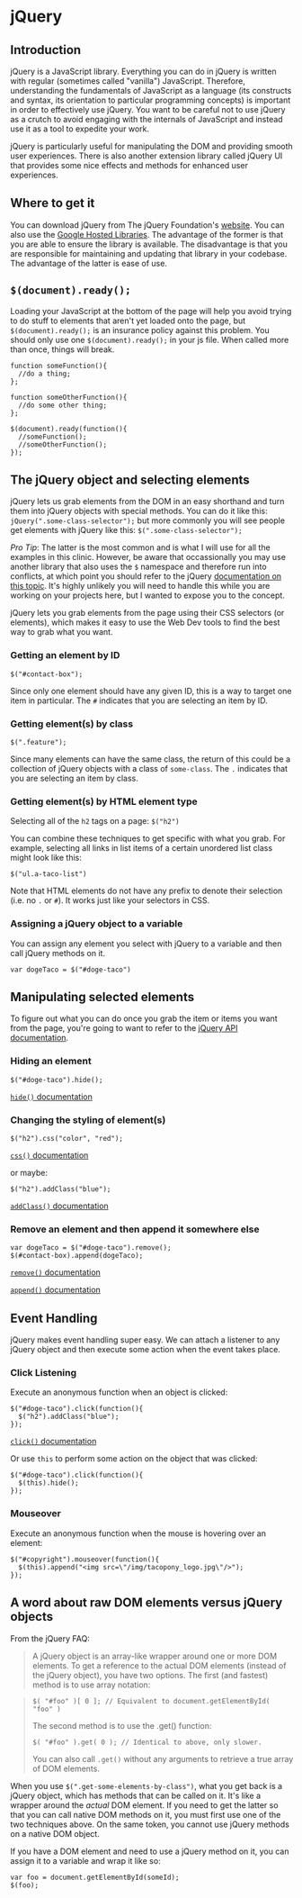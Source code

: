 # jQuery

## Introduction

jQuery is a JavaScript library. Everything you can do in jQuery is written with regular (sometimes called "vanilla") JavaScript. Therefore, understanding the fundamentals of JavaScript as a language (its constructs and syntax, its orientation to particular programming concepts) is important in order to effectively use jQuery. You want to be careful not to use jQuery as a crutch to avoid engaging with the internals of JavaScript and instead use it as a tool to expedite your work. 

jQuery is particularly useful for manipulating the DOM and providing smooth user experiences. There is also another extension library called jQuery UI that provides some nice effects and methods for enhanced user experiences.

## Where to get it

You can download jQuery from The jQuery Foundation's [website](http://jquery.com/download/). You can also use the [Google Hosted Libraries](https://developers.google.com/speed/libraries/?hl=en). The advantage of the former is that you are able to ensure the library is available. The disadvantage is that you are responsible for maintaining and updating that library in your codebase. The advantage of the latter is ease of use.

## `$(document).ready();`
Loading your JavaScript at the bottom of the page will help you avoid trying to do stuff to elements that aren't yet loaded onto the page, but `$(document).ready();` is an insurance policy against this problem. You should only use one `$(document).ready();` in your js file. When called more than once, things will break.

```
function someFunction(){
  //do a thing;
};

function someOtherFunction(){
  //do some other thing;
};

$(document).ready(function(){
  //someFunction();
  //someOtherFunction();
});
```

## The jQuery object and selecting elements

jQuery lets us grab elements from the DOM in an easy shorthand and turn them into jQuery objects with special methods. You can do it like this:
`jQuery(".some-class-selector");`
but more commonly you will see people get elements with jQuery like this:
`$(".some-class-selector");`

*Pro Tip*: The latter is the most common and is what I will use for all the examples in this clinic. However, be aware that occassionally you may use another library that also uses the `$` namespace and therefore run into conflicts, at which point you should refer to the jQuery [documentation on this topic](http://learn.jquery.com/using-jquery-core/avoid-conflicts-other-libraries/). It's highly unlikely you will need to handle this while you are working on your projects here, but I wanted to expose you to the concept.

jQuery lets you grab elements from the page using their CSS selectors (or elements), which makes it easy to use the Web Dev tools to find the best way to grab what you want.

### Getting an element by ID

`$("#contact-box");`

Since only one element should have any given ID, this is a way to target one item in particular. The `#` indicates that you are selecting an item by ID.

### Getting element(s) by class

`$(".feature");`

Since many elements can have the same class, the return of this could be a collection of jQuery objects with a class of `some-class`. The `.` indicates that you are selecting an item by class.

### Getting element(s) by HTML element type

Selecting all of the `h2` tags on a page:
`$("h2")`

You can combine these techniques to get specific with what you grab. For example, selecting all links in list items of a certain unordered list class might look like this:

`$("ul.a-taco-list")`

Note that HTML elements do not have any prefix to denote their selection (i.e. no `.` or `#`). It works just like your selectors in CSS.

### Assigning a jQuery object to a variable

You can assign any element you select with jQuery to a variable and then call jQuery methods on it.

`var dogeTaco = $("#doge-taco")`

## Manipulating selected elements

To figure out what you can do once you grab the item or items you want from the page, you're going to want to refer to the [jQuery API documentation](http://api.jquery.com/). 

### Hiding an element

`$("#doge-taco").hide();`

[`hide()` documentation](http://api.jquery.com/hide/)

### Changing the styling of element(s)

`$("h2").css("color", "red");`

[`css()` documentation](http://api.jquery.com/css/)

or maybe:
```
$("h2").addClass("blue");
```

[`addClass()` documentation](http://api.jquery.com/addclass/)

### Remove an element and then append it somewhere else

```
var dogeTaco = $("#doge-taco").remove();
$(#contact-box).append(dogeTaco);
```

[`remove()` documentation](http://api.jquery.com/remove/)

[`append()` documentation](http://api.jquery.com/append/)

## Event Handling
jQuery makes event handling super easy. We can attach a listener to any jQuery object and then execute some action when the event takes place.

### Click Listening
Execute an anonymous function when an object is clicked:

```
$("#doge-taco").click(function(){
  $("h2").addClass("blue");
});
```

[`click()` documentation](http://api.jquery.com/click/)

Or use `this` to perform some action on the object that was clicked:

```
$("#doge-taco").click(function(){
  $(this).hide();
});
```

### Mouseover
Execute an anonymous function when the mouse is hovering over an element:

```
$("#copyright").mouseover(function(){
  $(this).append("<img src=\"/img/tacopony_logo.jpg\"/>");
});
```

## A word about raw DOM elements versus jQuery objects
From the jQuery FAQ:

> A jQuery object is an array-like wrapper around one or more DOM elements. To get a reference to the actual DOM elements (instead of the jQuery object), you have two options. The first (and fastest) method is to use array notation:

> ```
> $( "#foo" )[ 0 ]; // Equivalent to document.getElementById( "foo" )
> ```
> The second method is to use the .get() function:
> ```
> $( "#foo" ).get( 0 ); // Identical to above, only slower.
> ```
> You can also call `.get()` without any arguments to retrieve a true array of DOM elements.

When you use `$(".get-some-elements-by-class")`, what you get back is a jQuery object, which has methods that can be called on it. It's like a wrapper around the *actual* DOM element. If you need to get the latter so that you can call native DOM methods on it, you must first use one of the two techniques above. On the same token, you cannot use jQuery methods on a native DOM object.

If you have a DOM element and need to use a jQuery method on it, you can assign it to a variable and wrap it like so:

```
var foo = document.getElementById(someId);
$(foo);
```


